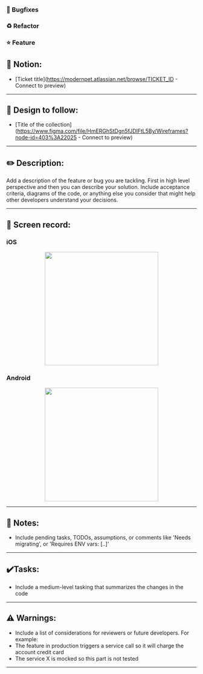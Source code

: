 
### :wrench: Bugfixes

### :recycle: Refactor

### :star: Feature

## :link: Notion:

- [Ticket title](https://modernpet.atlassian.net/browse/TICKET_ID - Connect to preview)

---

## :art: Design to follow:

- [Title of the collection](https://www.figma.com/file/HmERGhStDgn5fJDlFtL5By/Wireframes?node-id=403%3A22025 - Connect to preview)

---

## :pencil2: Description:

Add a description of the feature or bug you are tackling. First in high level perspective and then you can describe your solution. Include acceptance criteria, diagrams of the code, or anything else you consider that might help other developers understand your decisions.

---

## :movie_camera: Screen record:

### iOS

<p align="center">
<img src="https://link-to-image" width="300">
</p>

### Android

<p align="center">
<img src="https://link-to-image" width="300">
</p>

---

## :pushpin: Notes:

- Include pending tasks, TODOs, assumptions, or comments like 'Needs migrating', or 'Requires ENV vars: [..]'

---

## :heavy_check_mark:Tasks:

- Include a medium-level tasking that summarizes the changes in the code

---

## :warning: Warnings:

- Include a list of considerations for reviewers or future developers. For example:
- The feature in production triggers a service call so it will charge the account credit card
- The service X is mocked so this part is not tested

---
